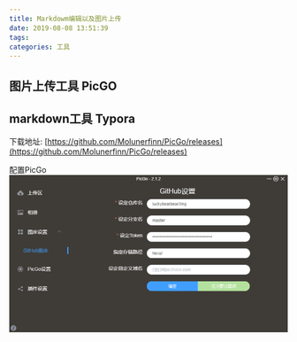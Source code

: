 ```yaml
---
title: Markdowm编辑以及图片上传
date: 2019-08-08 13:51:39
tags:
categories: 工具
---
```

<!-- more -->
## 图片上传工具 PicGO

## markdown工具 Typora
下载地址: [https://github.com/Molunerfinn/PicGo/releases](https://github.com/Molunerfinn/PicGo/releases)

配置PicGo
![](https://raw.githubusercontent.com/luckybearbear/img/master/hexo/20190808140445.png)